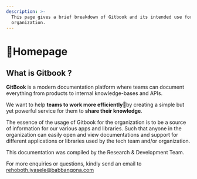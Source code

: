 ```yaml
---
description: >-
  This page gives a brief breakdown of Gitbook and its intended use for the
  organization.
---
```


# 🏡Homepage

## What is Gitbook ?

**GitBook** is a modern documentation platform where teams can document everything from products to internal knowledge-bases and APIs.

We want to help **teams to work more efficiently**🤝by creating a simple but yet powerful service for them to **share their knowledge**.

The essence of the usage of Gitbook for the organization is to be a source of information for our various apps and libraries. Such that anyone in the organization can easily open and view documentations and support for different applications or libraries used by the tech team and/or organization.

This documentation was compiled by the Research & Development Team.

For more enquiries or questions, kindly send an email to [rehoboth.iyasele@babbangona.com](mailto:rehoboth.iyasele@babbangona.com)



